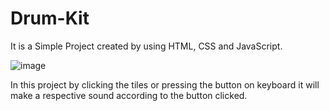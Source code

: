 # Drum-Kit
It is a Simple Project created by using HTML, CSS and JavaScript.

![image](https://user-images.githubusercontent.com/125533407/231941826-fcf33875-17ee-400f-a042-0607783332c7.png)

In this project by clicking the tiles or pressing the button on keyboard it will make a respective sound according to the button clicked.
